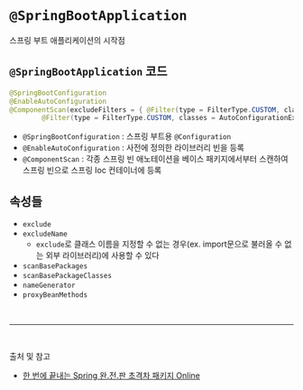 # `@SpringBootApplication`

스프링 부트 애플리케이션의 시작점

## `@SpringBootApplication` 코드
```java
@SpringBootConfiguration
@EnableAutoConfiguration
@ComponentScan(excludeFilters = { @Filter(type = FilterType.CUSTOM, classes = TypeExcludeFilter.class),
		@Filter(type = FilterType.CUSTOM, classes = AutoConfigurationExcludeFilter.class) })
```
- `@SpringBootConfiguration` : 스프링 부트용 `@Configuration`
- `@EnableAutoConfiguration` : 사전에 정의한 라이브러리 빈을 등록
- `@ComponentScan` : 각종 스프링 빈 애노테이션을 베이스 패키지에서부터 스캔하여 스프링 빈으로 스프링 Ioc 컨테이너에 등록

## 속성들
- `exclude`
- `excludeName`
  - `exclude`로 클래스 이름을 지정할 수 없는 경우(ex. import문으로 불러올 수 없는 외부 라이브러리)에 사용할 수 있다
- `scanBasePackages`
- `scanBasePackageClasses`
- `nameGenerator`
- `proxyBeanMethods`

<br/>

---

<br/>

출처 및 참고
- [한 번에 끝내는 Spring 완.전.판 초격차 패키지 Online](https://fastcampus.co.kr/dev_online_spring)